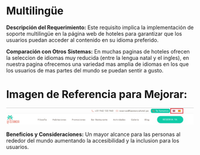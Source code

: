 # Multilingüe

**Descripción del Requerimiento:**
 Este requisito implica la implementación de soporte multilingüe en la página web de hoteles para garantizar que los usuarios puedan acceder al contenido en su idioma preferido.

**Comparación con Otros Sistemas:**
En muchas paginas de hoteles ofrecen la seleccion de idiomas muy reducida (entre la lengua natal y el ingles), en nuestra pagina ofrecemos una variedad mas amplia de idiomas en los que los usuarios de mas partes del mundo se puedan sentir a gusto.

# Imagen de Referencia para Mejorar:
![imagen](./img/r5-1.jpg)


**Beneficios y Consideraciones:**
Un mayor alcance para las personas al rededor del mundo aumentando la accesibilidad y la inclusion para los usuarios.
